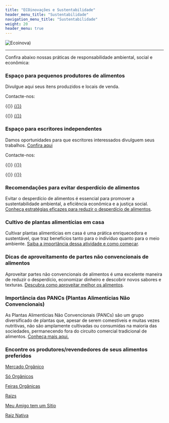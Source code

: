 ```yaml
---
title: "ECOinovações e Sustentabilidade"
header_menu_title: "Sustentabilidade"
navigation_menu_title: "Sustentabilidade"
weight: 20
header_menu: true
---
```


![Ecoinova)](../images/ecoinova.jpeg)

---

Confira abaixo nossas práticas de responsabilidade ambiental, social e econômica:

### Espaço para pequenos produtores de alimentos

Divulgue aqui seus itens produzidos e locais de venda.

Contacte-nos:

{{<icon class="fa fa-envelope">}}&nbsp;[{{<email>}}](mailto:{{<email>}})

{{<icon class="fa fa-phone">}}&nbsp;[{{<phone>}}](tel:{{<phone>}})


### Espaço para escritores independentes

Damos oportunidades para que escritores interessados divulguem seus trabalhos.
[Confira aqui](escritores)

Contacte-nos:

{{<icon class="fa fa-envelope">}}&nbsp;[{{<email>}}](mailto:{{<email>}})

{{<icon class="fa fa-phone">}}&nbsp;[{{<phone>}}](tel:{{<phone>}})


### Recomendações para evitar desperdício de alimentos

Evitar o desperdício de alimentos é essencial para promover a sustentabilidade ambiental, a eficiência econômica e a justiça social. [Conheça estratégias eficazes para reduzir o desperdício de alimentos](desperdicio).

### Cultivo de plantas alimentícias em casa

Cultivar plantas alimentícias em casa é uma prática enriquecedora e sustentável, que traz benefícios tanto para o indivíduo quanto para o meio ambiente. [Saiba a importância dessa atividade e como começar](cultivo).

### Dicas de aproveitamento de partes não convencionais de alimentos

Aproveitar partes não convencionais de alimentos é uma excelente maneira de reduzir o desperdício, economizar dinheiro e descobrir novos sabores e texturas. [Descubra como aproveitar melhor os alimentos](partes).

### Importância das PANCs (Plantas Alimentícias Não Convencionais)

As Plantas Alimentícias Não Convencionais (PANCs) são um grupo diversificado de plantas que, apesar de serem comestíveis e muitas vezes nutritivas, não são amplamente cultivadas ou consumidas na maioria das sociedades, permanecendo fora do circuito comercial tradicional de alimentos.
[Conheça mais aqui.](pancs)

### Encontre os produtores/revendedores de seus alimentos preferidos

[Mercado Orgânico](https://mercadoorganico.com/)

[Só Orgânicos](https://soorganicos.com.br/)

[Feiras Orgânicas](https://feirasorganicas.org.br/)

[Raizs](https://www.raizs.com.br/)

[Meu Amigo tem um Sítio](https://meuamigotemumsitio.com.br/)

[Raiz Nativa](https://www.raiznativa.com.br/)
